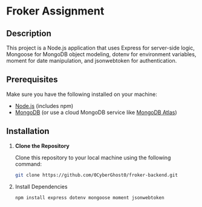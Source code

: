 
# Froker Assignment

## Description

This project is a Node.js application that uses Express for server-side logic, Mongoose for MongoDB object modeling, dotenv for environment variables, moment for date manipulation, and jsonwebtoken for authentication.

## Prerequisites

Make sure you have the following installed on your machine:

- [Node.js](https://nodejs.org/) (includes npm)
- [MongoDB](https://www.mongodb.com/try/download/community) (or use a cloud MongoDB service like [MongoDB Atlas](https://www.mongodb.com/cloud/atlas))

## Installation

1. **Clone the Repository**

   Clone this repository to your local machine using the following command:

   ```bash
   git clone https://github.com/0CyberGhost0/froker-backend.git
2. Install Dependencies
   ```bash
   npm install express dotenv mongoose moment jsonwebtoken

